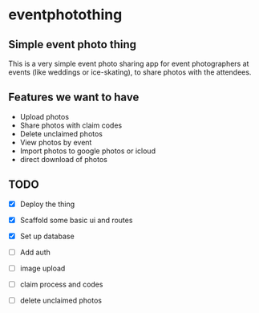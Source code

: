# eventphotothing

## Simple event photo thing

This is a very simple event photo sharing app for event photographers at events (like weddings or ice-skating), to share photos with the attendees.

## Features we want to have
- Upload photos
- Share photos with claim codes
- Delete unclaimed photos
- View photos by event
- Import photos to google photos or icloud
- direct download of photos


## TODO

- [x] Deploy the thing
- [x] Scaffold some basic ui and routes
- [x] Set up database
- [ ] Add auth
- [ ] image upload
- [ ] claim process and codes
- [ ] delete unclaimed photos

